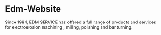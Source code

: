 # Edm-Website
Since 1984, EDM SERVICE has offered a full range of products and services for electroerosion machining , milling, polishing and bar turning.
